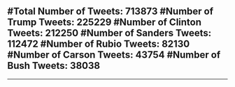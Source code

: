 #Total Number of Tweets: 713873 
#Number of Trump Tweets: 225229
#Number of Clinton Tweets: 212250
#Number of Sanders Tweets: 112472
#Number of Rubio Tweets: 82130
#Number of Carson Tweets: 43754
#Number of Bush Tweets: 38038
---
---
